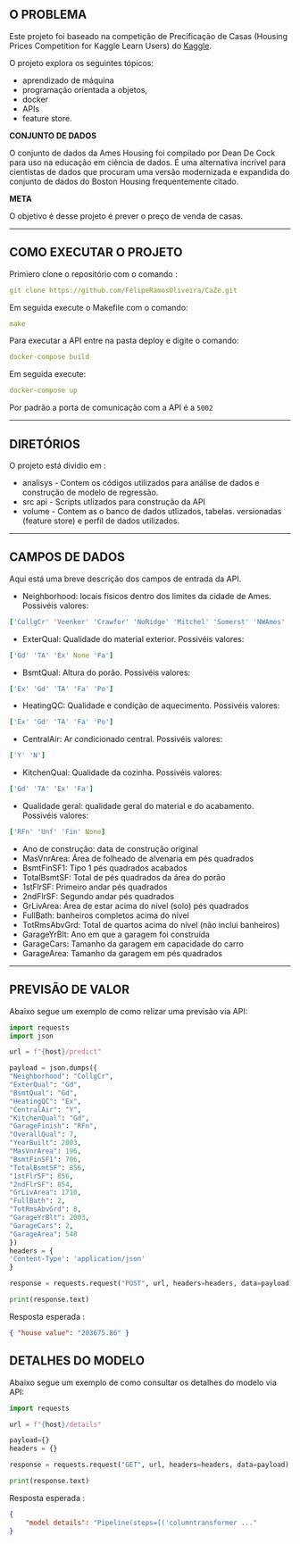 ## O PROBLEMA

Este projeto foi baseado na competição de Precificação de Casas (Housing Prices Competition for Kaggle Learn Users) do [Kaggle](https://www.kaggle.com/competitions/home-data-for-ml-course).

O projeto explora os seguintes tópicos:

- aprendizado de máquina
- programação orientada a objetos,
- docker
- APIs
- feature store.

**CONJUNTO DE DADOS**

O conjunto de dados da Ames Housing foi compilado por Dean De Cock para uso na educação em ciência de dados. É uma alternativa incrível para cientistas de dados que procuram uma versão modernizada e expandida do conjunto de dados do Boston Housing frequentemente citado.

**META**

O objetivo é desse projeto é prever o preço de venda de casas.

---

## COMO EXECUTAR O PROJETO

Primiero clone o repositório com o comando :

```yml
git clone https://github.com/FelipeRamosOliveira/CaZe.git
```

Em seguida execute o Makefile com o comando:

```yml
make
```

Para executar a API entre na pasta deploy e digite o comando:

```yml
docker-compose build
```

Em seguida execute:

```yml
docker-compose up
```

Por padrão a porta de comunicação com a API é a `5002`

---

## DIRETÓRIOS

O projeto está dividio em :

- analisys - Contem os códigos utilizados para análise de dados e construção de modelo de regressão.
- src api - Scripts utlizados para construção da API
- volume - Contem as o banco de dados utlizados, tabelas. versionadas (feature store) e perfil de dados utilizados.

---

## CAMPOS DE DADOS

Aqui está uma breve descrição dos campos de entrada da API.

- Neighborhood: locais físicos dentro dos limites da cidade de Ames. Possivéis valores:

```yml
['CollgCr' 'Veenker' 'Crawfor' 'NoRidge' 'Mitchel' 'Somerst' 'NWAmes' 'OldTown' 'BrkSide' 'Sawyer' 'NridgHt' 'NAmes' 'SawyerW' 'IDOTRR' 'MeadowV' 'Edwards' 'Timber' 'Gilbert' 'StoneBr' 'ClearCr' 'NPkVill''Blmngtn' 'BrDale' 'SWISU' 'Blueste']
```

- ExterQual: Qualidade do material exterior. Possivéis valores:

```yml
['Gd' 'TA' 'Ex' None 'Fa']
```

- BsmtQual: Altura do porão. Possivéis valores:

```yml
['Ex' 'Gd' 'TA' 'Fa' 'Po']
```

- HeatingQC: Qualidade e condição de aquecimento. Possivéis valores:

```yml
['Ex' 'Gd' 'TA' 'Fa' 'Po']
```

- CentralAir: Ar condicionado central. Possivéis valores:

```yml
['Y' 'N']
```

- KitchenQual: Qualidade da cozinha. Possivéis valores:

```yml
['Gd' 'TA' 'Ex' 'Fa']
```

- Qualidade geral: qualidade geral do material e do acabamento. Possivéis valores:

```yml
['RFn' 'Unf' 'Fin' None]
```

- Ano de construção: data de construção original
- MasVnrArea: Área de folheado de alvenaria em pés quadrados
- BsmtFinSF1: Tipo 1 pés quadrados acabados
- TotalBsmtSF: Total de pés quadrados da área do porão
- 1stFlrSF: Primeiro andar pés quadrados
- 2ndFlrSF: Segundo andar pés quadrados
- GrLivArea: Área de estar acima do nível (solo) pés quadrados
- FullBath: banheiros completos acima do nível
- TotRmsAbvGrd: Total de quartos acima do nível (não inclui banheiros)
- GarageYrBlt: Ano em que a garagem foi construída
- GarageCars: Tamanho da garagem em capacidade do carro
- GarageArea: Tamanho da garagem em pés quadrados

---

## PREVISÃO DE VALOR

Abaixo segue um exemplo de como relizar uma previsão via API:

```python
import requests
import json

url = f"{host}/predict"

payload = json.dumps({
"Neighborhood": "CollgCr",
"ExterQual": "Gd",
"BsmtQual": "Gd",
"HeatingQC": "Ex",
"CentralAir": "Y",
"KitchenQual": "Gd",
"GarageFinish": "RFn",
"OverallQual": 7,
"YearBuilt": 2003,
"MasVnrArea": 196,
"BsmtFinSF1": 706,
"TotalBsmtSF": 856,
"1stFlrSF": 856,
"2ndFlrSF": 854,
"GrLivArea": 1710,
"FullBath": 2,
"TotRmsAbvGrd": 8,
"GarageYrBlt": 2003,
"GarageCars": 2,
"GarageArea": 548
})
headers = {
'Content-Type': 'application/json'
}

response = requests.request("POST", url, headers=headers, data=payload)

print(response.text)

```

Resposta esperada :

```json
{ "house value": "203675.86" }
```

## DETALHES DO MODELO

Abaixo segue um exemplo de como consultar os detalhes do modelo via API:

```python
import requests

url = f"{host}/details"

payload={}
headers = {}

response = requests.request("GET", url, headers=headers, data=payload)

print(response.text)

```

Resposta esperada :

```json
{
    "model details": "Pipeline(steps=[('columntransformer ..."
}
```
